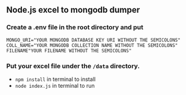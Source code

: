## Node.js excel to mongodb dumper ##

### Create a .env file in the root directory and put ###

```
MONGO_URI="YOUR MONGODB DATABASE KEY URI WITHOUT THE SEMICOLONS"
COLL_NAME="YOUR MONGODB COLLECTION NAME WITHOUT THE SEMICOLONS"
FILENAME"YOUR FILENAME WITHOUT THE SEMICOLONS"

```
### Put your excel file under the `/data` directory. ###

* `npm install` in terminal to install 
* `node index.js` in terminal to run 